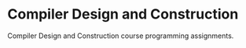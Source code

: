 # Compiler Design and Construction
Compiler Design and Construction course programming assignments.
